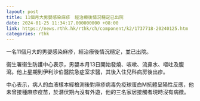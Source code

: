 ```yaml
---
layout: post
title: 11個月大男嬰感染麻疹　經治療後情況穩定已出院
date: 2024-01-25 11:34:17.000000000 +08:00
link: https://news.rthk.hk/rthk/ch/component/k2/1737718-20240125.htm
categories: rthk
---
```


一名11個月大的男嬰感染麻疹，經治療後情況穩定，並已出院。

衞生署衞生防護中心表示，男嬰本月13日開始發燒、咳嗽、流鼻水、嘔吐及腹瀉。他上星期到伊利沙伯醫院急症室求醫，其後入住兒科病房後出疹。

中心表示，病人的血液樣本經檢測後對麻疹病毒免疫球蛋白M抗體呈陽性反應，他未曾接種麻疹疫苗，於潛伏期內沒有外遊，他的三名家居接觸者現時沒有病徵。　

　
